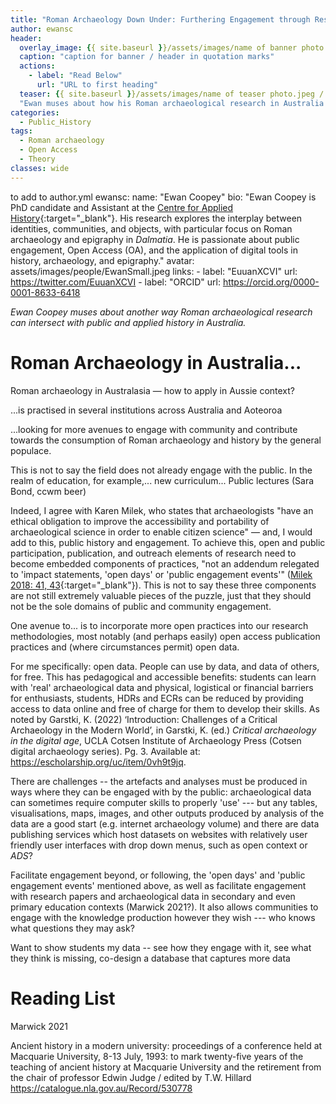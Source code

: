 ```yaml
---
title: "Roman Archaeology Down Under: Furthering Engagement through Research Accessibility"
author: ewansc
header:
  overlay_image: {{ site.baseurl }}/assets/images/name of banner photo.jpeg/.png
  caption: "caption for banner / header in quotation marks"
  actions:
    - label: "Read Below"
      url: "URL to first heading"
  teaser: {{ site.baseurl }}/assets/images/name of teaser photo.jpeg / .png
  "Ewan muses about how his Roman archaeological research in Australia can intersect with public and applied history."
categories:
  - Public_History
tags:
  - Roman archaeology
  - Open Access
  - Theory
classes: wide
---
```


to add to author.yml
ewansc:
  name: "Ewan Coopey"
  bio: "Ewan Coopey is PhD candidate and Assistant at the [Centre for Applied History](https://www.mq.edu.au/research/research-centres-groups-and-facilities/resilient-societies/centres/centre-for-applied-history){:target="_blank"}. His research explores the interplay between identities, communities, and objects, with particular focus on Roman archaeology and epigraphy in _Dalmatia_. He is passionate about public engagement, Open Access (OA), and the application of digital tools in history, archaeology, and epigraphy."
  avatar: assets/images/people/EwanSmall.jpeg
  links:
    - label: "EuuanXCVI"
      url: https://twitter.com/EuuanXCVI
    - label: "ORCID"
      url: https://orcid.org/0000-0001-8633-6418

_Ewan Coopey muses about another way Roman archaeological research can intersect with public and applied history in Australia._

# Roman Archaeology in Australia...
Roman archaeology in Australasia &mdash; how to apply in Aussie context? 

...is practised in several institutions across Australia and Aoteoroa

...looking for more avenues to engage with community and contribute towards the consumption of Roman archaeology and history by the general populace. 

This is not to say the field does not already engage with the public. In the realm of education, for example,... new curriculum... Public lectures (Sara Bond, ccwm beer)

Indeed, I agree with Karen Milek, who states that archaeologists "have an ethical obligation to improve the accessibility and portability of archaeological science in order to enable citizen science" &mdash; and, I would add to this, public history and engagement. To achieve this, open and public participation, publication, and outreach elements of research need to become embedded components of practices, "not an addendum relegated to 'impact statements, 'open days' or 'public engagement events'" ([Milek 2018: 41, 43](https://doi.org/10.1080/00293652.2018.1552312){:target="_blank"}). This is not to say these three components are not still extremely valuable pieces of the puzzle, just that they should not be the sole domains of public and community engagement.

One avenue to... is to incorporate more open practices into our research methodologies, most notably (and perhaps easily) open access publication practices and (where circumstances permit) open data.

For me specifically: open data. People can use by data, and data of others, for free. This has pedagogical and accessible benefits: students can learn with 'real' archaeological data and physical, logistical or financial barriers for enthusiasts, students, HDRs and ECRs can be reduced by providing access to data online and free of charge for them to develop their skills. As noted by Garstki, K. (2022) ‘Introduction: Challenges of a Critical Archaeology in the Modern World’, in Garstki, K. (ed.) _Critical archaeology in the digital age_, UCLA Cotsen Institute of Archaeology Press (Cotsen digital archaeology series). Pg. 3. Available at: https://escholarship.org/uc/item/0vh9t9jq.

There are challenges -- the artefacts and analyses must be produced in ways where they can be engaged with by the public: archaeological data can sometimes require computer skills to properly 'use' --- but any tables, visualisations, maps, images, and other outputs produced by analysis of the data are a good start (e.g. internet archaeology volume) and there are data publishing services which host datasets on websites with relatively user friendly user interfaces with drop down menus, such as open context or _ADS_?

Facilitate engagement beyond, or following, the 'open days' and 'public engagement events' mentioned above, as well as facilitate engagement with research papers and archaeological data in secondary and even primary education contexts (Marwick 2021?). It also allows communities to engage with the knowledge production however they wish --- who knows what questions they may ask?

Want to show students my data -- see how they engage with it, see what they think is missing, co-design a database that captures more data

# Reading List
Marwick 2021

Ancient history in a modern university: proceedings of a conference held at Macquarie University, 8-13 July, 1993: to mark twenty-five years of the teaching of ancient history at Macquarie University and the retirement from the chair of professor Edwin Judge / edited by T.W. Hillard https://catalogue.nla.gov.au/Record/530778
